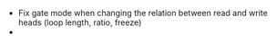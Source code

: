 - Fix gate mode when changing the relation between read and write heads (loop length, ratio, freeze)
-